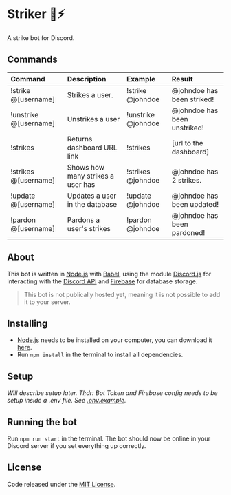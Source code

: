 # Striker 🤖⚡

A strike bot for Discord.

## Commands

|Command|Description|Example|Result|
|:-|:-|:-|:-|
|!strike @[username]|Strikes a user.|!strike @johndoe|@johndoe has been striked!|
|!unstrike @[username]|Unstrikes a user|!unstrike @johndoe|@johndoe has been unstriked!|
|!strikes|Returns dashboard URL link|!strikes|[url to the dashboard]|
|!strikes @[username]|Shows how many strikes a user has|!strikes @johndoe|@johndoe has 2 strikes.|
|!update @[username]|Updates a user in the database|!update @johndoe|@johndoe has been updated!|
|!pardon @[username]|Pardons a user's strikes|!pardon @johndoe|@johndoe has been pardoned!|

## About

This bot is written in [Node.js](https://nodejs.org/en/) with [Babel](https://babeljs.io/), using the module [Discord.js](https://discord.js.org/#/) for interacting with the [Discord API](https://discordapp.com/developers/docs/intro) and [Firebase](https://firebase.google.com/) for database storage.

> This bot is not publically hosted yet, meaning it is not possible to add it to your server.

## Installing

* [Node.js](https://nodejs.org/en/) needs to be installed on your computer, you can download it [here](https://nodejs.org/en/download/).
* Run ```npm install``` in the terminal to install all dependencies.

## Setup

*Will describe setup later. Tl;dr: Bot Token and Firebase config needs to be setup inside a .env file. See [.env.example](https://github.com/carlssonemil/striker-bot/blob/master/.env.example).*

## Running the bot

Run ```npm run start``` in the terminal. The bot should now be online in your Discord server if you set everything up correctly.

## License

Code released under the [MIT License](https://github.com/carlssonemil/project-boilerplate/blob/master/LICENSE).